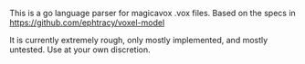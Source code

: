 This is a go language parser for magicavox .vox files.
Based on the specs in https://github.com/ephtracy/voxel-model

It is currently extremely rough, only mostly implemented, and mostly untested. Use at your own discretion.
